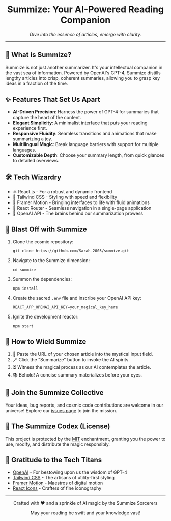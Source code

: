 <div align="center">
  <alt="Summize Logo" width="200"/>
  <h1>Summize: Your AI-Powered Reading Companion</h1>
  <p><em>Dive into the essence of articles, emerge with clarity.</em></p>
</div>

---

## 🧠 What is Summize?

Summize is not just another summarizer. It's your intellectual companion in the vast sea of information. Powered by OpenAI's GPT-4, Summize distills lengthy articles into crisp, coherent summaries, allowing you to grasp key ideas in a fraction of the time.

## ✨ Features That Set Us Apart

- **AI-Driven Precision**: Harness the power of GPT-4 for summaries that capture the heart of the content.
- **Elegant Simplicity**: A minimalist interface that puts your reading experience first.
- **Responsive Fluidity**: Seamless transitions and animations that make summarizing a joy.
- **Multilingual Magic**: Break language barriers with support for multiple languages.
- **Customizable Depth**: Choose your summary length, from quick glances to detailed overviews.

## 🛠️ Tech Wizardry

- ⚛️ React.js - For a robust and dynamic frontend
- 🎨 Tailwind CSS - Styling with speed and flexibility
- 🌈 Framer Motion - Bringing interfaces to life with fluid animations
- 🧭 React Router - Seamless navigation in a single-page application
- 🤖 OpenAI API - The brains behind our summarization prowess

## 🚀 Blast Off with Summize

1. Clone the cosmic repository:
   ```
   git clone https://github.com/Sarah-2003/summize.git
   ```

2. Navigate to the Summize dimension:
   ```
   cd summize
   ```

3. Summon the dependencies:
   ```
   npm install
   ```

4. Create the sacred `.env` file and inscribe your OpenAI API key:
   ```
   REACT_APP_OPENAI_API_KEY=your_magical_key_here
   ```

5. Ignite the development reactor:
   ```
   npm start
   ```

## 🌟 How to Wield Summize

1. 🔗 Paste the URL of your chosen article into the mystical input field.
2. 🪄 Click the "Summarize" button to invoke the AI spirits.
3. ⏳ Witness the magical process as our AI contemplates the article.
4. 📚 Behold! A concise summary materializes before your eyes.

## 🤝 Join the Summize Collective

Your ideas, bug reports, and cosmic code contributions are welcome in our universe! Explore our [issues page](https://github.com/your-username/summize/issues) to join the mission.

## 📜 The Summize Codex (License)

This project is protected by the [MIT](https://choosealicense.com/licenses/mit/) enchantment, granting you the power to use, modify, and distribute the magic responsibly.

## 🙏 Gratitude to the Tech Titans

- [OpenAI](https://openai.com/) - For bestowing upon us the wisdom of GPT-4
- [Tailwind CSS](https://tailwindcss.com/) - The artisans of utility-first styling
- [Framer Motion](https://www.framer.com/motion/) - Maestros of digital motion
- [React Icons](https://react-icons.github.io/react-icons/) - Crafters of fine iconography

---

<div align="center">
  <p>Crafted with ❤️ and a sprinkle of AI magic by the Summize Sorcerers</p>
  <p>May your reading be swift and your knowledge vast!</p>
</div>

